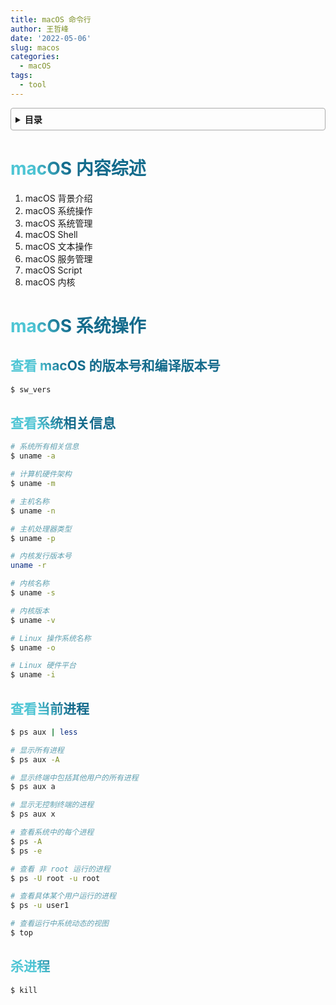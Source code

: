 ```yaml
---
title: macOS 命令行
author: 王哲峰
date: '2022-05-06'
slug: macos
categories:
  - macOS
tags:
  - tool
---
```


<style>
h1 {
  background-color: #2B90B6;
  background-image: linear-gradient(45deg, #4EC5D4 10%, #146b8c 20%);
  background-size: 100%;
  -webkit-background-clip: text;
  -moz-background-clip: text;
  -webkit-text-fill-color: transparent;
  -moz-text-fill-color: transparent;
}
h2 {
  background-color: #2B90B6;
  background-image: linear-gradient(45deg, #4EC5D4 10%, #146b8c 20%);
  background-size: 100%;
  -webkit-background-clip: text;
  -moz-background-clip: text;
  -webkit-text-fill-color: transparent;
  -moz-text-fill-color: transparent;
}

details {
    border: 1px solid #aaa;
    border-radius: 4px;
    padding: .5em .5em 0;
}

summary {
    font-weight: bold;
    margin: -.5em -.5em 0;
    padding: .5em;
}

details[open] {
    padding: .5em;
}

details[open] summary {
    border-bottom: 1px solid #aaa;
    margin-bottom: .5em;
}
</style>


<details><summary>目录</summary><p>

- [macOS 内容综述](#macos-内容综述)
- [macOS 系统操作](#macos-系统操作)
  - [查看 macOS 的版本号和编译版本号](#查看-macos-的版本号和编译版本号)
  - [查看系统相关信息](#查看系统相关信息)
  - [查看当前进程](#查看当前进程)
  - [杀进程](#杀进程)
</p></details><p></p>


# macOS 内容综述

1. macOS 背景介绍
2. macOS 系统操作
3. macOS 系统管理
4. macOS Shell
5. macOS 文本操作
6. macOS 服务管理
7. macOS Script
8. macOS 内核

# macOS 系统操作

## 查看 macOS 的版本号和编译版本号

```bash
$ sw_vers
```

## 查看系统相关信息

```bash
# 系统所有相关信息
$ uname -a

# 计算机硬件架构
$ uname -m

# 主机名称
$ uname -n

# 主机处理器类型
$ uname -p

# 内核发行版本号
uname -r

# 内核名称
$ uname -s

# 内核版本
$ uname -v

# Linux 操作系统名称
$ uname -o

# Linux 硬件平台
$ uname -i
```

## 查看当前进程

```bash
$ ps aux | less

# 显示所有进程
$ ps aux -A

# 显示终端中包括其他用户的所有进程
$ ps aux a

# 显示无控制终端的进程
$ ps aux x

# 查看系统中的每个进程
$ ps -A
$ ps -e

# 查看 非 root 运行的进程
$ ps -U root -u root

# 查看具体某个用户运行的进程
$ ps -u user1

# 查看运行中系统动态的视图
$ top
```

## 杀进程

```bash
$ kill
```